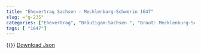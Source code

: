 ```yaml
---
title: "Ehevertrag Sachsen - Mecklenburg-Schwerin 1647"
slug: ="g-235"
categories: ["Ehevertrag", "Bräutigam:Sachsen ", "Braut: Mecklenburg-Schwerin", "Eheschließung vollzogen?:Ja", "verschiedenkonfessionelle Ehe?:Nein", "Dynastie Bräutigam:Wettin (Albertiner)", "Akteur Bräutigam:Wettin (Albertiner)", "Akteur Braut:Mecklenburg", "Textbezug?:nein", "Ständisch?:nein", "Ratifikation?:ja", "Sonstiges?:nein", "Bräutigam:Sachsen ", "Braut: Mecklenburg-Schwerin"]
tags: [ "1647"]
---
```

<!--more-->
{{<v44>}}
[Download Json](/vertraege/vertrag-235.json)
